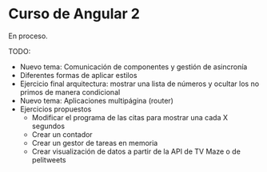# Curso de Angular 2

En proceso.

TODO:
* Nuevo tema: Comunicación de componentes y gestión de asincronía
* Diferentes formas de aplicar estilos
* Ejercicio final arquitectura: mostrar una lista de números y ocultar los no primos de manera condicional
* Nuevo tema: Aplicaciones multipágina (router)
* Ejercicios propuestos
    - Modificar el programa de las citas para mostrar una cada X segundos
    - Crear un contador
    - Crear un gestor de tareas en memoria
    - Crear visualización de datos a partir de la API de TV Maze o de pelitweets
